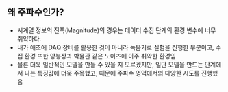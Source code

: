 ## 왜 주파수인가?
- 시계열 정보의 진폭(Magnitude)의 경우는 데이터 수집 단계의 환경 변수에 너무 취약하다.
- 내가 애초에 DAQ 장비를 활용한 것이 아니라 녹음기로 실험을 진행한 부분이고, 수집 환경 또한 양봉장과 박물관 같은 노이즈에 아주 취약한 환경임
- 물론 더욱 일반적인 모델을 만들 수 있을 지 모르겠지만, 일단 모델을 만드는 단계에서 나는 특징값에 더욱 주목했고, 때문에 주파수 영역에서의 다양한 시도를 진행했음
